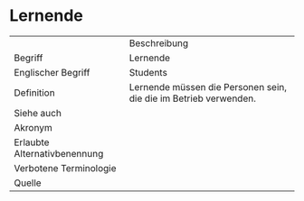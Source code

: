 # Lernende



<table>
    <tr>
        <td></td>
        <td>Beschreibung</td>
    </tr>
    <tr>
        <td>Begriff</td>
        <td>Lernende</td>
    </tr>
    <tr>
        <td>Englischer Begriff</td>
        <td>Students</td>
    </tr>
    <tr>
        <td>Definition</td>
        <td id="summary" >Lernende müssen die Personen sein, die die <a href="Engine-GE.md"></a>
        im Betrieb verwenden.</td>
    </tr>  
    <tr>
        <td>Siehe auch</td>
        <td></td>
    </tr>
    <tr>
        <td>Akronym</td>
        <td></td>
    </tr>
   <tr>
        <td>Erlaubte Alternativbenennung</td>
        <td></td>
    </tr>
   <tr>
        <td>Verbotene Terminologie</td>
        <td></td>
    </tr>
   <tr>
        <td>Quelle</td>
        <td></td>
    </tr>
</table>